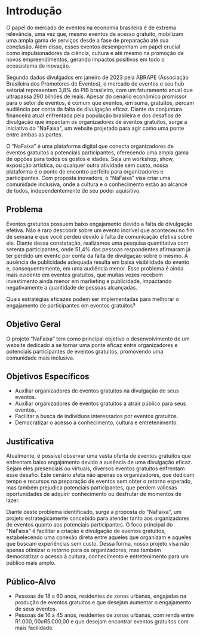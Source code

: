 # Introdução

O papel do mercado de eventos na economia brasileira é de extrema relevância, uma vez que, mesmo eventos de acesso gratuito, mobilizam uma ampla gama de serviços desde a fase de preparação até sua conclusão. Além disso, esses eventos desempenham um papel crucial como impulsionadores da ciência, cultura e até mesmo na promoção de novos empreendimentos, gerando impactos positivos em todo o ecossistema de inovação. 

Segundo dados divulgados em janeiro de 2023 pela ABRAPE (Associação Brasileira dos Promotores de Eventos), o mercado de eventos e seu hub setorial representam 3,8% do PIB brasileiro, com um faturamento anual que ultrapassa 290 bilhões de reais. Apesar do cenário econômico promissor para o setor de eventos, é comum que eventos, em suma, gratuitos, percam audiência por conta da falta de divulgação eficaz. Diante da conjuntura financeira atual enfrentada pela população brasileira e dos desafios de divulgação que impactam os organizadores de eventos gratuitos, surge a iniciativa do "NaFaixa", um website projetado para agir como uma ponte entre ambas as partes.

O “NaFaixa” é uma plataforma digital que conecta organizadores de eventos gratuitos a potenciais participantes, oferecendo uma ampla gama de opções para todos os gostos e idades. Seja um workshop, show, exposição artística, ou qualquer outra atividade sem custo, nossa plataforma é o ponto de encontro perfeito para organizadores e participantes. Com proposta inovadora, o “NaFaixa” visa criar uma comunidade inclusiva, onde a cultura e o conhecimento estão ao alcance de todos, independentemente de seu poder aquisitivo.

## Problema

Eventos gratuitos possuem baixo engajamento devido a falta de divulgação efetiva. Não é raro descobrir sobre um evento incrível que aconteceu no fim de semana e que você perdeu devido à falta de comunicação efetiva sobre ele. Diante dessa constatação, realizamos uma pesquisa quantitativa com setenta participantes, onde 51,4% das pessoas respondentes afirmaram já ter perdido um evento por conta da falta de divulgação sobre o mesmo. A ausência de publicidade adequada resulta em baixa visibilidade do evento e, consequentemente, em uma audiência menor. Esse problema é ainda mais evidente em eventos gratuitos, que muitas vezes recebem investimento ainda menor em marketing e publicidade, impactando negativamente a quantidade de pessoas alcançadas.

Quais estratégias eficazes podem ser implementadas para melhorar o engajamento de
participantes em eventos gratuitos?


## Objetivo Geral

O projeto “NaFaixa” tem como principal objetivo o desenvolvimento de um website dedicado a se tornar uma ponte eficaz entre organizadores e potenciais participantes de eventos gratuitos, promovendo uma comunidade mais inclusiva.


## Objetivos Específicos

- Auxiliar organizadores de eventos gratuitos na divulgação de seus eventos.
- Auxiliar organizadores de eventos gratuitos a atrair público para seus eventos.
- Facilitar a busca de indivíduos interessados por eventos gratuitos.
- Democratizar o acesso a conhecimento, cultura e entretenimento.
 

## Justificativa

Atualmente, é possível observar uma vasta oferta de eventos gratuitos que enfrentam baixo engajamento devido a ausência de uma divulgação eficaz. Sejam eles presenciais ou virtuais, diversos eventos gratuitos enfrentam esse desafio. Este cenário afeta não apenas os organizadores, que dedicam tempo e recursos na preparação de eventos sem obter o retorno esperado, mas também prejudica potenciais participantes, que perdem valiosas oportunidades de adquirir conhecimento ou desfrutar de momentos de lazer. 

Diante deste problema identificado, surge a proposta do "NaFaixa", um projeto estrategicamente concebido para atender tanto aos organizadores de eventos quanto aos potenciais participantes. O foco principal do "NaFaixa" é facilitar a criação e divulgação de eventos gratuitos, estabelecendo uma conexão direta entre aqueles que organizam e aqueles que buscam experiências sem custo. Dessa forma, nosso projeto visa não apenas otimizar o retorno para os organizadores, mas também democratizar o acesso à cultura, conhecimento e entretenimento para um público mais amplo.


## Público-Alvo 

- Pessoas de 18 a 60 anos, residentes de zonas urbanas, engajadas na produção de eventos gratuitos e que desejam aumentar o engajamento de seus eventos.
- Pessoas de 16 a 45 anos, residentes de zonas urbanas, com renda entre R$1.000,00 e R$5.000,00 e que desejam encontrar eventos gratuitos com mais facilidade.

